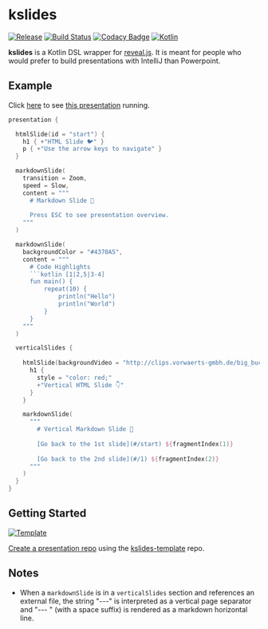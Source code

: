 # kslides

[![Release](https://jitpack.io/v/pambrose/kslides.svg)](https://jitpack.io/#pambrose/kslides)
[![Build Status](https://travis-ci.org/pambrose/kslides.svg?branch=master)](https://travis-ci.org/pambrose/kslides)
[![Codacy Badge](https://app.codacy.com/project/badge/Grade/701fc37a847042d2ae2cd6e80075ff6f)](https://www.codacy.com/gh/pambrose/kslides/dashboard?utm_source=github.com&amp;utm_medium=referral&amp;utm_content=pambrose/kslides&amp;utm_campaign=Badge_Grade)
[![Kotlin](https://img.shields.io/badge/%20language-Kotlin-red.svg)](https://kotlinlang.org/)


**kslides** is a Kotlin DSL wrapper for [reveal.js](https://revealjs.com). It is meant for people who would prefer to
build presentations with IntelliJ than Powerpoint.

## Example

Click [here](https://kslides-readme.herokuapp.com) to see [this presentation](src/main/kotlin/Simple.kt) running.

```kotlin
presentation {

  htmlSlide(id = "start") {
    h1 { +"HTML Slide 🐦" }
    p { +"Use the arrow keys to navigate" }
  }

  markdownSlide(
    transition = Zoom,
    speed = Slow,
    content = """
      # Markdown Slide 🍒 
      
      Press ESC to see presentation overview.
    """
  )

  markdownSlide(
    backgroundColor = "#4370A5",
    content = """
      # Code Highlights    
      ```kotlin [1|2,5|3-4]
      fun main() {
          repeat(10) {
              println("Hello")
              println("World")
          }
      }
    """
  )

  verticalSlides {
    
    htmlSlide(backgroundVideo = "http://clips.vorwaerts-gmbh.de/big_buck_bunny.mp4") {
      h1 {
        style = "color: red;"
        +"Vertical HTML Slide 👇"
      }
    }

    markdownSlide(
      """
        # Vertical Markdown Slide 🦊 
        
        [Go back to the 1st slide](#/start) ${fragmentIndex(1)}
      
        [Go back to the 2nd slide](#/1) ${fragmentIndex(2)}
      """
    )
  }
}
```

## Getting Started

[![Template](https://img.shields.io/badge/kslides-template-blue?logo=github)](https://github.com/pambrose/kslides-template/generate)

[Create a presentation repo](https://github.com/pambrose/kslides-template/generate) using
the [kslides-template](https://github.com/pambrose/kslides-template) repo.

## Notes

* When a `markdownSlide` is in a `verticalSlides` section and references an external file, the string "---"
  is interpreted as a vertical page separator and "--- " (with a space suffix) is rendered as a markdown horizontal
  line. 
